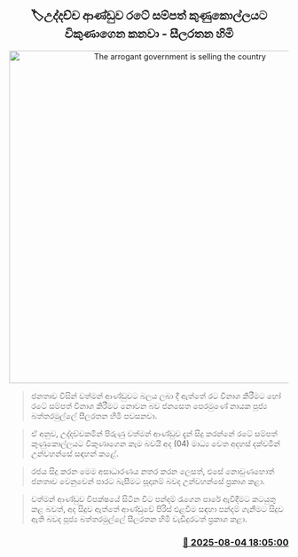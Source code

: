 <p align='center'><b><h2 align='center' title='The arrogant government is selling the country's resources to looters - Seelarathana Thero'>🏷උද්දච්ච ආණ්ඩුව රටේ සම්පත් කුණුකොල්ලයට විකුණාගෙන කනවා - සීලරතන හිමි</h2></b></p>
<p align='center'><img src='https://helakuru.sgp1.cdn.digitaloceanspaces.com/esana/images/lib/baththaramulle-silarathana-nr.jpg' width='600' alt='The arrogant government is selling the country's resources to looters - Seelarathana Thero'></p>

> ජනතාව විසින් වත්මන් ආණ්ඩුවට බලය ලබා දී ඇත්තේ රට විනාශ කිරීමට හෝ රටේ සම්පත් විනාශ කිරීමට නොවන බව ජනසෙත පෙරමුණේ නායක පූජ්‍ය බත්තරමුල්ලේ සීලරතන හිමි පවසනවා.

> ඒ අනුව, උද්දච්චකමින් පිරුණු වත්මන් ආණ්ඩුව දැන් සිදු කරන්නේ රටේ සම්පත් කුණුකොල්ලයට විකුණාගෙන කෑම බවයි අද (04) මාධ්‍ය වෙත අදහස් දක්වමින් උන්වහන්සේ සඳහන් කළේ.

> රජය සිදු කරන මෙම අසාධාරණය නතර කරන ලෙසත්, එසේ නොවුණහොත් ජනතාව වෙනුවෙන් පාරට බැසීමට සූදානම් බවද උන්වහන්සේ ප්‍රකාශ කළා.

> වත්මන් ආණ්ඩුව විපක්ෂයේ සිටින විට පන්දම් රැගෙන පාරේ ඇවිදීමට කටයුතු කළ බවත්, අද සිදුව ඇත්තේ ආණ්ඩුවේ පිරිස් එළවීම සඳහා පන්දම් ගැනීමට සිදුව ඇති බවද පූජ්‍ය බත්තරමුල්ලේ සීලරතන හිමි වැඩිදුරටත් ප්‍රකාශ කළා.



<h3 align='right'><a href='https://www.helakuru.lk/esana/p/112427/'>📅 2025-08-04 18:05:00</a></h3>
